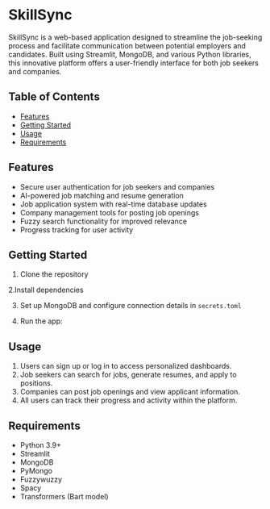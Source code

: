 # SkillSync
SkillSync is a web-based application designed to streamline the job-seeking process and facilitate communication between potential employers and candidates. Built using Streamlit, MongoDB, and various Python libraries, this innovative platform offers a user-friendly interface for both job seekers and companies.

## Table of Contents
- [Features](#features)
- [Getting Started](#getting-started)
- [Usage](#usage)
- [Requirements](#requirements)

## Features

- Secure user authentication for job seekers and companies
- AI-powered job matching and resume generation
- Job application system with real-time database updates
- Company management tools for posting job openings
- Fuzzy search functionality for improved relevance
- Progress tracking for user activity

## Getting Started

1. Clone the repository

2.Install dependencies

3. Set up MongoDB and configure connection details in `secrets.toml`

4. Run the app:

## Usage

1. Users can sign up or log in to access personalized dashboards.
2. Job seekers can search for jobs, generate resumes, and apply to positions.
3. Companies can post job openings and view applicant information.
4. All users can track their progress and activity within the platform.

## Requirements

- Python 3.9+
- Streamlit
- MongoDB
- PyMongo
- Fuzzywuzzy
- Spacy
- Transformers (Bart model)



